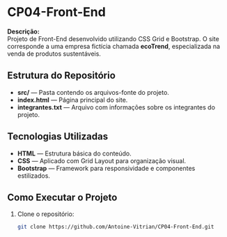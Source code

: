 # CP04-Front-End

**Descrição:**  
Projeto de Front-End desenvolvido utilizando CSS Grid e Bootstrap. O site corresponde a uma empresa fictícia chamada **ecoTrend**, especializada na venda de produtos sustentáveis.

##  Estrutura do Repositório

- **src/** — Pasta contendo os arquivos-fonte do projeto.
- **index.html** — Página principal do site.
- **integrantes.txt** — Arquivo com informações sobre os integrantes do projeto.

##  Tecnologias Utilizadas

- **HTML** — Estrutura básica do conteúdo.
- **CSS** — Aplicado com Grid Layout para organização visual.
- **Bootstrap** — Framework para responsividade e componentes estilizados.

##  Como Executar o Projeto

1. Clone o repositório:

   ```bash
   git clone https://github.com/Antoine-Vitrian/CP04-Front-End.git

